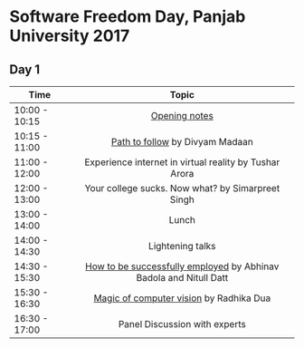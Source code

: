 # Software Freedom Day, Panjab University 2017
## Day 1


| Time          | Topic                                                                                                                                                                   |
| ------------- |:-----------------------------------------------------------------------------------------------------------------------------------------------------------------------:|
| 10:00 - 10:15 |[Opening notes](https://docs.google.com/presentation/d/1_YI_ury9Pcwa4toEKwGLIQ2-CK7CFxzqNOwnJFpI0-Y/edit?ts=59bc0528#slide=id.g1ffcb03c57_0_105)                         |
| 10:15 - 11:00 |[Path to follow](https://docs.google.com/presentation/d/1_YI_ury9Pcwa4toEKwGLIQ2-CK7CFxzqNOwnJFpI0-Y/edit?ts=59bc0528#slide=id.g1ffcb03c57_0_105) by Divyam Madaan       |
| 11:00 - 12:00 |Experience internet in virtual reality by Tushar Arora                                                                                                                   |
| 12:00 - 13:00 |Your college sucks. Now what? by Simarpreet Singh                                                                                                                        |
| 13:00 - 14:00 |Lunch                                                                                                                                                                    |
| 14:00 - 14:30 |Lightening talks                                                                                                                                                         |
| 14:30 - 15:30 |[How to be successfully employed](https://www.slideshare.net/iShubhamCh/presentations) by Abhinav Badola and Nitull Datt                                                 |
| 15:30 - 16:30 |[Magic of computer vision](https://docs.google.com/presentation/d/1PGsQyW7WOBkl1UI0n6DADrUl_rP5Lt4PfA5941gW8X0/edit?ts=59bc299f#slide=id.g263324de40_0_10) by Radhika Dua|
| 16:30 - 17:00 |Panel Discussion with experts                                                                                                                                            |
